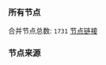 ### 所有节点
合并节点总数: `1731`
[节点链接](https://raw.githubusercontent.com/rzhy1/11/master/sub/sub_merge_base64.txt)

### 节点来源